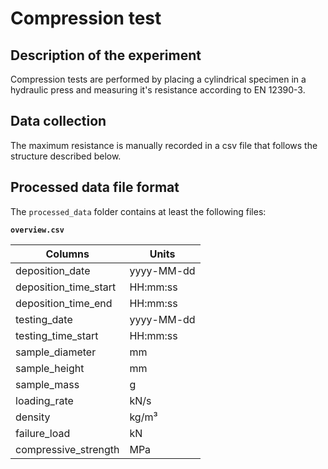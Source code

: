 # Compression test

## Description of the experiment

Compression tests are performed by placing a cylindrical specimen in a hydraulic press and measuring it's resistance according to EN 12390-3.

## Data collection

The maximum resistance is manually recorded in a csv file that follows the structure described below.

## Processed data file format

The `processed_data` folder contains at least the following files:

**`overview.csv`**

|Columns                        | Units      |
|-------------------------------|------------|
| deposition_date               | yyyy-MM-dd |
| deposition_time_start         | HH:mm:ss   |
| deposition_time_end           | HH:mm:ss   |
| testing_date                  | yyyy-MM-dd |
| testing_time_start            | HH:mm:ss   |
| sample_diameter               | mm         |
| sample_height                 | mm         |
| sample_mass                   | g          |
| loading_rate                  | kN/s       |
| density                       | kg/m³      |
| failure_load                  | kN         |
| compressive_strength          | MPa        |
